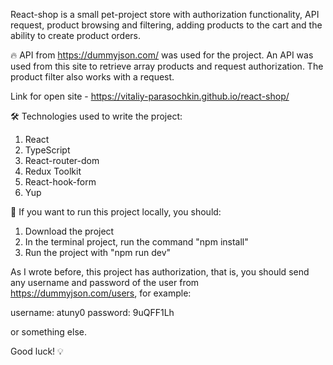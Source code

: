 React-shop is a small pet-project store with authorization functionality, API request, product browsing and filtering, adding products to the cart and the ability to create product orders. 

🔥 API from https://dummyjson.com/ was used for the project. An API was used from this site to retrieve array products and request authorization. The product filter also works with a request. 

Link for open site - https://vitaliy-parasochkin.github.io/react-shop/

🛠 Technologies used to write the project:
1. React
2. TypeScript 
3. React-router-dom
4. Redux Toolkit
5. React-hook-form
6. Yup

👀 If you want to run this project locally, you should:

1. Download the project
2. In the terminal project, run the command "npm install"
3. Run the project with "npm run dev"

As I wrote before, this project has authorization, that is, you should send any username and password of the user from https://dummyjson.com/users, for example:

username: atuny0
password: 9uQFF1Lh

or something else.

Good luck! 💡
